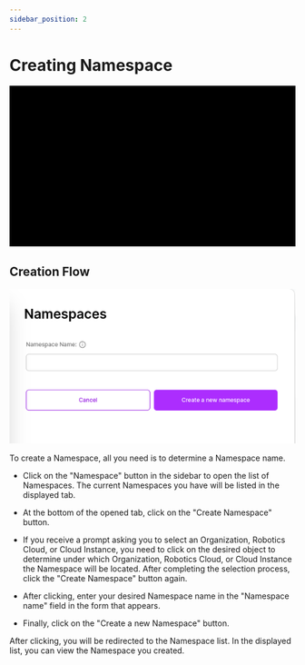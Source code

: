 ```yaml
---
sidebar_position: 2
---
```


# Creating Namespace

![To create a Namespace, all you need is to determine a Namespace name.](https://raw.githubusercontent.com/robolaunch/trademark/main/repository-media/docs/user-guide/deployment/namespace/img/create-ns.gif)

## Creation Flow

![Create Namespace](https://raw.githubusercontent.com/robolaunch/trademark/main/repository-media/docs/user-guide/deployment/namespace/img/create-ns.png)

To create a Namespace, all you need is to determine a Namespace name.

- Click on the "Namespace" button in the sidebar to open the list of Namespaces. The current Namespaces you have will be listed in the displayed tab.

- At the bottom of the opened tab, click on the "Create Namespace" button.

- If you receive a prompt asking you to select an Organization, Robotics Cloud, or Cloud Instance, you need to click on the desired object to determine under which Organization, Robotics Cloud, or Cloud Instance the Namespace will be located. After completing the selection process, click the "Create Namespace" button again.

- After clicking, enter your desired Namespace name in the "Namespace name" field in the form that appears.

- Finally, click on the "Create a new Namespace" button.

After clicking, you will be redirected to the Namespace list. In the displayed list, you can view the Namespace you created.
